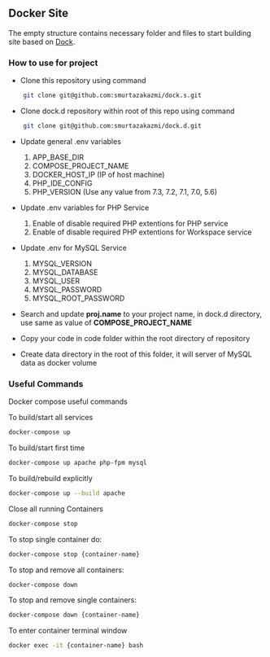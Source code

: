 ## Docker Site

The empty structure contains necessary folder and files to start building site based on [Dock](https://github.com/smurtazakazmi/dock.d).

### How to use for project
- Clone this repository using command
```bash
    git clone git@github.com:smurtazakazmi/dock.s.git
```

- Clone dock.d repository within root of this repo using command
```bash
    git clone git@github.com:smurtazakazmi/dock.d.git
```

- Update general .env variables
   1. APP_BASE_DIR
   2. COMPOSE_PROJECT_NAME
   3. DOCKER_HOST_IP (IP of host machine)
   4. PHP_IDE_CONFIG
   5. PHP_VERSION (Use any value from 7.3, 7.2, 7.1, 7.0, 5.6)
   
- Update .env variables for PHP Service
   1. Enable of disable required PHP extentions for PHP service
   2. Enable of disable required PHP extentions for Workspace service

- Update .env for MySQL Service
   1. MYSQL_VERSION
   2. MYSQL_DATABASE
   3. MYSQL_USER
   4. MYSQL_PASSWORD
   5. MYSQL_ROOT_PASSWORD 

- Search and update <b>proj.name</b> to your project name, in dock.d directory, use same as value of <b>COMPOSE_PROJECT_NAME</b> 

- Copy your code in code folder within the root directory of repository

- Create data directory in the root of this folder, it will server of MySQL data as docker volume



### Useful Commands

Docker compose useful commands
   
To build/start all services
```bash
docker-compose up
```
  
To build/start first time
```bash
docker-compose up apache php-fpm mysql
```

To build/rebuild explicitly
```bash
docker-compose up --build apache 
```

Close all running Containers
```bash
docker-compose stop
```

To stop single container do:
```bash
docker-compose stop {container-name}
```

To stop and remove all containers:
```bash
docker-compose down
```

To stop and remove single containers:
```bash
docker-compose down {container-name}
```

To enter container terminal window
```bash
docker exec -it {container-name} bash
```
